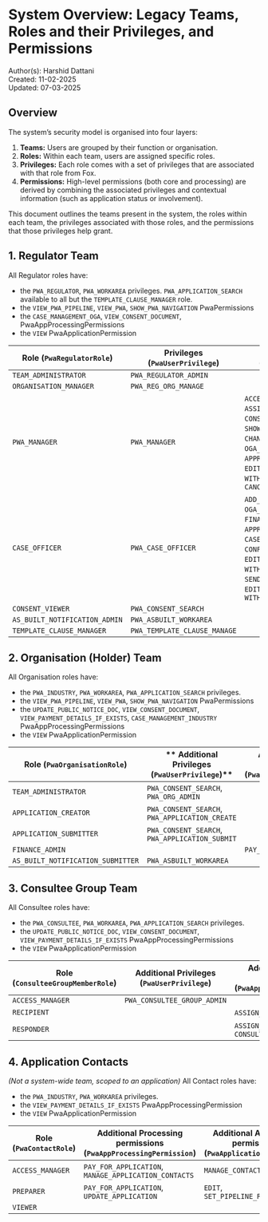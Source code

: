 # System Overview: Legacy Teams, Roles and their Privileges, and Permissions
Author(s): Harshid Dattani  
Created: 11-02-2025  
Updated: 07-03-2025  

## Overview

The system’s security model is organised into four layers:

1. **Teams:** Users are grouped by their function or organisation.
2. **Roles:** Within each team, users are assigned specific roles.
3. **Privileges:** Each role comes with a set of privileges that are associated with that role from Fox.
4. **Permissions:** High-level permissions (both core and processing) are derived by combining the associated privileges and contextual information (such as application status or involvement).

This document outlines the teams present in the system, the roles within each team, the privileges associated with those roles, and the permissions that those privileges help grant.

## 1. Regulator Team
All Regulator roles have:
- the `PWA_REGULATOR`, `PWA_WORKAREA` privileges. `PWA_APPLICATION_SEARCH` available to all but the `TEMPLATE_CLAUSE_MANAGER` role. 
- the `VIEW_PWA_PIPELINE`, `VIEW_PWA`, `SHOW_PWA_NAVIGATION` PwaPermissions
- the `CASE_MANAGEMENT_OGA`, `VIEW_CONSENT_DOCUMENT`, PwaAppProcessingPermissions
- the `VIEW` PwaApplicationPermission

| **Role (`PwaRegulatorRole`)** | **Privileges (`PwaUserPrivilege`)** | **Processing permissions (`PwaAppProcessingPermission`)**                                                                                                                                                                                                                                                 |
|-------------------------------|-------------------------------------|-----------------------------------------------------------------------------------------------------------------------------------------------------------------------------------------------------------------------------------------------------------------------------------------------------------|
| `TEAM_ADMINISTRATOR`          | `PWA_REGULATOR_ADMIN`               |                                                                                                                                                                                                                                                                                                           |
| `ORGANISATION_MANAGER`        | `PWA_REG_ORG_MANAGE`                |                                                                                                                                                                                                                                                                                                           |
| `PWA_MANAGER`                 | `PWA_MANAGER`                       | `ACCEPT_INITIAL_REVIEW`, `ASSIGN_CASE_OFFICER`, `CONSENT_REVIEW`, `ADD_CASE_NOTE`, `SHOW_ALL_TASKS_AS_PWA_MANAGER_ONLY`, `CHANGE_OPTIONS_APPROVAL_DEADLINE`, `OGA_EDIT_PUBLIC_NOTICE`, `APPROVE_PUBLIC_NOTICE`, `EDIT_CONSENT_DOCUMENT`, `WITHDRAW_APPLICATION`, `CANCEL_PAYMENT`                         |
| `CASE_OFFICER`                | `PWA_CASE_OFFICER`                  | `ADD_CASE_NOTE`, `CLOSE_OUT_OPTIONS`, `OGA_EDIT_PUBLIC_NOTICE`, `FINALISE_PUBLIC_NOTICE`, `APPROVE_PUBLIC_NOTICE`, `CASE_OFFICER_REVIEW`, `CONFIRM_SATISFACTORY_APPLICATION`, `EDIT_CONSULTATIONS`, `WITHDRAW_CONSULTATION`, `SEND_CONSENT_FOR_APPROVAL`, `EDIT_CONSENT_DOCUMENT`, `WITHDRAW_APPLICATION` |
| `CONSENT_VIEWER`              | `PWA_CONSENT_SEARCH`                |                                                                                                                                                                                                                                                                                                           |
| `AS_BUILT_NOTIFICATION_ADMIN` | `PWA_ASBUILT_WORKAREA`              |                                                                                                                                                                                                                                                                                                           |
| `TEMPLATE_CLAUSE_MANAGER`     | `PWA_TEMPLATE_CLAUSE_MANAGE`        |                                                                                                                                                                                                                                                                                                           |


## 2. Organisation (Holder) Team
All Organisation roles have:
- the `PWA_INDUSTRY`, `PWA_WORKAREA`, `PWA_APPLICATION_SEARCH` privileges.
- the `VIEW_PWA_PIPELINE`, `VIEW_PWA`, `SHOW_PWA_NAVIGATION` PwaPermissions
- the `UPDATE_PUBLIC_NOTICE_DOC`, `VIEW_CONSENT_DOCUMENT`, `VIEW_PAYMENT_DETAILS_IF_EXISTS`, `CASE_MANAGEMENT_INDUSTRY` PwaAppProcessingPermissions
- the `VIEW` PwaApplicationPermission

| **Role (`PwaOrganisationRole`)**  | ** Additional Privileges (`PwaUserPrivilege`)** | **Additional Processing permissions (`PwaAppProcessingPermission`)** | **Additional Application permissions (`PwaApplicationPermission`)** |
|-----------------------------------|-------------------------------------------------|----------------------------------------------------------------------|---------------------------------------------------------------------|
| `TEAM_ADMINISTRATOR`              | `PWA_CONSENT_SEARCH`, `PWA_ORG_ADMIN`           |                                                                      |                                                                     |
| `APPLICATION_CREATOR`             | `PWA_CONSENT_SEARCH`, `PWA_APPLICATION_CREATE`  |                                                                      | `MANAGE_CONTACTS`                                                   |
| `APPLICATION_SUBMITTER`           | `PWA_CONSENT_SEARCH`, `PWA_APPLICATION_SUBMIT`  |                                                                      | `MANAGE_CONTACTS`, `SUBMIT`                                         |
| `FINANCE_ADMIN`                   |                                                 | `PAY_FOR_APPLICATION`                                                |                                                                     |
| `AS_BUILT_NOTIFICATION_SUBMITTER` | `PWA_ASBUILT_WORKAREA`                          |                                                                      |                                                                     |


## 3. Consultee Group Team
All Consultee roles have:
- the `PWA_CONSULTEE`, `PWA_WORKAREA`, `PWA_APPLICATION_SEARCH` privileges.
- the `UPDATE_PUBLIC_NOTICE_DOC`, `VIEW_CONSENT_DOCUMENT`, `VIEW_PAYMENT_DETAILS_IF_EXISTS` PwaAppProcessingPermissions
- the `VIEW` PwaApplicationPermission

| **Role (`ConsulteeGroupMemberRole`)** | **Additional Privileges (`PwaUserPrivilege`)** | **Additional Processing permissions (`PwaAppProcessingPermission`)** |
|---------------------------------------|------------------------------------------------|----------------------------------------------------------------------|
| `ACCESS_MANAGER`                      | `PWA_CONSULTEE_GROUP_ADMIN`                    |                                                                      |
| `RECIPIENT`                           |                                                | `ASSIGN_RESPONDER`,                                                  |
| `RESPONDER`                           |                                                | `ASSIGN_RESPONDER`, `CONSULTATION_RESPONDER`                         |


## 4. Application Contacts
_(Not a system-wide team, scoped to an application)_
All Contact roles have:
- the `PWA_INDUSTRY`, `PWA_WORKAREA` privileges.
- the `VIEW_PAYMENT_DETAILS_IF_EXISTS` PwaAppProcessingPermission
- the `VIEW` PwaApplicationPermission

| **Role (`PwaContactRole`)** | **Additional Processing permissions (`PwaAppProcessingPermission`)** | **Additional Application permissions (`PwaApplicationPermission`)** |
|-----------------------------|----------------------------------------------------------------------|---------------------------------------------------------------------|
| `ACCESS_MANAGER`            | `PAY_FOR_APPLICATION`, `MANAGE_APPLICATION_CONTACTS`                 | `MANAGE_CONTACTS`                                                   |
| `PREPARER`                  | `PAY_FOR_APPLICATION`, `UPDATE_APPLICATION`                          | `EDIT`, `SET_PIPELINE_REFERENCE`                                    |
| `VIEWER`                    |                                                                      |                                                                     |